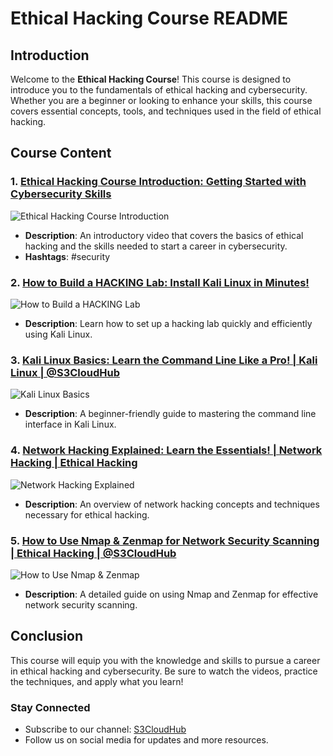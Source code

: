 # Ethical Hacking Course README

## Introduction
Welcome to the **Ethical Hacking Course**! This course is designed to introduce you to the fundamentals of ethical hacking and cybersecurity. Whether you are a beginner or looking to enhance your skills, this course covers essential concepts, tools, and techniques used in the field of ethical hacking.

## Course Content

### 1. [Ethical Hacking Course Introduction: Getting Started with Cybersecurity Skills](https://youtu.be/iCGUscfMhSQ) 
![Ethical Hacking Course Introduction](https://img.youtube.com/vi/iCGUscfMhSQ/0.jpg)
   - **Description**: An introductory video that covers the basics of ethical hacking and the skills needed to start a career in cybersecurity.
   - **Hashtags**: #security

### 2. [How to Build a HACKING Lab: Install Kali Linux in Minutes!](https://www.youtube.com/watch?v=OUzaGR6YoN8&list=PL_OdF9Z6GmVYzGiFVOUgaMc11uB_QPeL6&index=3) 
![How to Build a HACKING Lab](https://img.youtube.com/vi/OUzaGR6YoN8/0.jpg) 
   - **Description**: Learn how to set up a hacking lab quickly and efficiently using Kali Linux.

### 3. [Kali Linux Basics: Learn the Command Line Like a Pro! | Kali Linux | ‪@S3CloudHub‬](https://www.youtube.com/watch?v=I2FE60QJXqI&list=PL_OdF9Z6GmVYzGiFVOUgaMc11uB_QPeL6&index=4) 
![Kali Linux Basics](https://img.youtube.com/vi/I2FE60QJXqI/0.jpg)
   - **Description**: A beginner-friendly guide to mastering the command line interface in Kali Linux.

### 4. [Network Hacking Explained: Learn the Essentials! | Network Hacking | Ethical Hacking](https://www.youtube.com/watch?v=sAyUUg-OXdk&list=PL_OdF9Z6GmVYzGiFVOUgaMc11uB_QPeL6&index=5) 
![Network Hacking Explained](https://img.youtube.com/vi/sAyUUg-OXdk/0.jpg)
   - **Description**: An overview of network hacking concepts and techniques necessary for ethical hacking.

### 5. [How to Use Nmap & Zenmap for Network Security Scanning | Ethical Hacking | ‪@S3CloudHub‬](https://www.youtube.com/watch?v=5XdDVUfsgPs&list=PL_OdF9Z6GmVYzGiFVOUgaMc11uB_QPeL6&index=6) 
![How to Use Nmap & Zenmap](https://img.youtube.com/vi/5XdDVUfsgPs/0.jpg)
   - **Description**: A detailed guide on using Nmap and Zenmap for effective network security scanning.

## Conclusion
This course will equip you with the knowledge and skills to pursue a career in ethical hacking and cybersecurity. Be sure to watch the videos, practice the techniques, and apply what you learn!

### Stay Connected
- Subscribe to our channel: [S3CloudHub](https://www.youtube.com/@S3CloudHub)
- Follow us on social media for updates and more resources.
